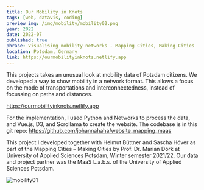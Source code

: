 ```yaml
---
title: Our Mobility in Knots
tags: [web, datavis, coding]
preview_img: /img/mobility/mobility02.png
year: 2022
date: 2022-07
published: true
phrase: Visualising mobility networks - Mapping Cities, Making Cities
location: Potsdam, Germany
link: https://ourmobilityinknots.netlify.app
---
```


This projects takes an unusual look at mobility data of Potsdam citizens. We developed a way to show mobility in a network format. This allows a focus on the mode of transportations and interconnectedness, instead of focussing on paths and distances.

https://ourmobilityinknots.netlify.app

For the implementation, I used Python and Networks to process the data, and Vue.js, D3, and Scrollama to create the website. The codebase is in this git repo: https://github.com/johannahaha/website_mapping_maas

This project I developed together with Helmut Büttner and Sascha Höver as part of the Mapping Cities – Making Cities by Prof. Dr. Marian Dörk at University of Applied Sciences Potsdam, Winter semester 2021/22. Our data and project partner was the MaaS L.a.b.s. of the University of Applied Sciences Potsdam.

![mobility01](/img/mobility/mobility02.png)
